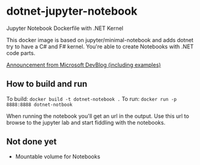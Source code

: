 # dotnet-jupyter-notebook
Jupyter Notebook Dockerfile with .NET Kernel

This docker image is based on jupyter/minimal-notebook and adds dotnet try to have a C# and F# kernel. You're able to create Notebooks with .NET code parts.

[Announcement from Microsoft DevBlog (including examples)](https://devblogs.microsoft.com/dotnet/net-core-with-juypter-notebooks-is-here-preview-1/)

## How to build and run

To build: `docker build -t dotnet-notebook .`
To run: `docker run -p 8888:8888 dotnet-notbook`

When running the notebook you'll get an url in the output. Use this url to browse to the jupyter lab and start fiddling with the notebooks.

## Not done yet
- Mountable volume for Notebooks